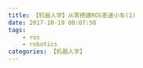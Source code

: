 ```yaml
---
title: 【机器人学】从零搭建ROS差速小车(1)
date: 2017-10-19 00:07:58
tags: 
    - ros
    - robotics
categories: 【机器人学】
---
```

